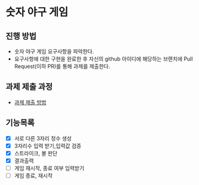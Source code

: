 # 숫자 야구 게임

## 진행 방법

* 숫자 야구 게임 요구사항을 파악한다.
* 요구사항에 대한 구현을 완료한 후 자신의 github 아이디에 해당하는 브랜치에 Pull Request(이하 PR)를 통해 과제를 제출한다.

## 과제 제출 과정

* [과제 제출 방법](https://github.com/next-step/nextstep-docs/tree/master/precourse)

## 기능목록

- [x] 서로 다른 3자리 정수 생성
- [x] 3자리수 입력 받기,입력값 검증
- [x] 스트라이크, 볼 판단
- [x] 결과출력
- [ ] 게임 재시작, 종료 여부 입력받기
- [ ] 게임 종료, 재시작 
